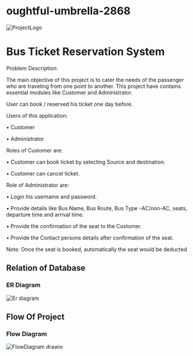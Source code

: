# oughtful-umbrella-2868

![ProjectLogo](https://user-images.githubusercontent.com/105915562/213869510-a8ab6944-a6bc-427f-8934-5b23269837e5.png)

<h1>Bus Ticket Reservation System</h1>

Problem Description:

The main objective of this project is to cater the needs of the passenger who are traveling from one point to another.
This project have contains essential modules like Customer and Administrator. 

User can book / reserved his ticket one day before.

Users of this application:

• Customer

• Administrator


Roles of Customer are:

• Customer can book ticket by selecting Source and destination.

• Customer can cancel ticket.


Role of Administrator are:

• Login his username and password.

• Provide details like Bus Name, Bus Route, Bus Type –AC/non-AC, seats, departure time and arrival time.

• Provide the confirmation of the seat to the Customer.

• Provide the Contact persons details after confirmation of the seat.


Note: Once the seat is booked, automatically the seat would be deducted

<h2>Relation of Database </h2>

<h3>ER Diagram</h3>

![Er diagram](https://user-images.githubusercontent.com/105915562/213869628-b120a081-bc89-498d-8ee6-23297ce0c0ea.png)

<h2>Flow Of Project</h2>

<h3> Flow Diagram</h3>

![FlowDiagram drawio](https://user-images.githubusercontent.com/105915562/213870012-54a46d44-5006-41f6-8bdb-7e0784381c04.png)


